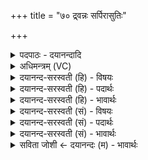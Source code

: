 +++
title = "७० द्र्वन्नः सर्पिरासुतिः"

+++
<details><summary>पदपाठः - दयानन्दादि</summary>

द्र्व॑न्नः इति॒ द्रुऽअ॑न्नः। स॒र्पिरा॑सुति॒रिति॑ स॒र्पिःऽआ॑सुतिः। प्र॒त्नः। होता॑। वरे॑ण्यः। सह॑सः। पु॒त्रः। अद्भु॑तः। ७०।
</details>

<details><summary>अधिमन्त्रम् (VC)</summary>

- अग्निर्देवता
- सोमाहुतिर्ऋषिः
- विराड्गायत्री
- षड्जः
</details>

<details><summary>दयानन्द-सरस्वती (हि) - विषयः</summary>

फिर वह स्त्री अपने पति से कैसे-कैसे कहे, यह विषय अगले मन्त्र में कहा है ॥
</details>

<details><summary>दयानन्द-सरस्वती (हि) - पदार्थः</summary>

पदार्थान्वयभाषाः -  हे पते ! (द्र्वन्नः) वृक्षादि ओषधि ही जिन के अन्न हैं ऐसे (सर्पिरासुतिः) घृत आदि पदार्थों को शोधनेवाले (प्रत्नः) सनातन (होता) देने-लेने हारे (वरेण्यः) स्वीकार करने योग्य (सहसः) बलवान् के (पुत्रः) पुत्र (अद्भुतः) आश्चर्य्य गुण, कर्म और स्वभाव से युक्त आप सुख होने के लिये इस गृहाश्रम के बीच शोभायमान हूजिये ॥७० ॥
</details>

<details><summary>दयानन्द-सरस्वती (हि) - भावार्थः</summary>

भावार्थभाषाः -  यहाँ पूर्व मन्त्र से (स्वस्तये) (अस्मिन्) (यज्ञे) (उदिहि) इन चार पदों की अनुवृत्ति आती है। कन्या को उचित है कि जिस का पिता ब्रह्मचर्य्य से बलवान् हो और जो पुरुषार्थ से बहुत अन्नादि पदार्थों को इकट्ठा कर सके, उस शुद्ध स्वभाव से युक्त पुरुष के साथ विवाह करके निरन्तर सुख भोगे ॥७० ॥
</details>

<details><summary>दयानन्द-सरस्वती (सं) - विषयः</summary>

पुनः सा स्वभर्त्तारं प्रति कथं कथं संवदेतेत्याह ॥
</details>

<details><summary>दयानन्द-सरस्वती (सं) - पदार्थः</summary>

पदार्थान्वयभाषाः -  हे पते ! द्र्वन्नः सर्पिरासुतिः प्रत्नो होता वरेण्यः सहसस्पुत्रोऽद्भुतः त्वं स्वस्तयेऽस्मिन् यज्ञ उदिहि उदितो भव ॥७० ॥
</details>

<details><summary>दयानन्द-सरस्वती (सं) - भावार्थः</summary>

भावार्थभाषाः -  अत्र स्वस्तये अस्मिन् यज्ञ उदिहीति पदचतुष्टयं पूर्वतोऽनुवर्त्तते। कन्यया यस्य पिता कृतब्रह्मचर्यो बलवान् भवेद्, यः पुरुषार्थेन बहून्यन्नादीन्यर्जयितुं शक्नुयात्, पवित्रस्वभावः पुरुषो भवेत्, तेन साकं विवाहं कृत्वा सततं सुखं भोक्तव्यम् ॥७० ॥
</details>

<details><summary>सविता जोशी ← दयानन्दः (म) - भावार्थः</summary>

भावार्थभाषाः -  येथे पूर्वीच्या मंत्रातील (स्वस्तये) (अस्मिन) (यज्ञे) (उदिहि) या चार पदांची अनुवृत्ती झालेली आहे. ज्याचा पिता ब्रह्मचर्याने बलयुक्त असेल व जो आपल्या पुरुषार्थाने पुष्कळ अन्न वगैरे पदार्थ एकत्र करू शकेल. त्या चांगल्या स्वभावाच्या पुरुषाबरोबर विवाह करून सतत सुख भोगावे.
</details>